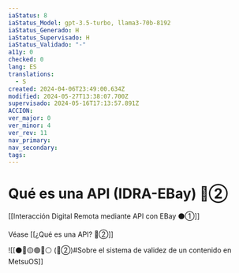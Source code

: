 ```yaml
---
iaStatus: 8
iaStatus_Model: gpt-3.5-turbo, llama3-70b-8192
iaStatus_Generado: H
iaStatus_Supervisado: H
iaStatus_Validado: "-"
a11y: 0
checked: 0
lang: ES
translations:
  - S
created: 2024-04-06T23:49:00.634Z
modified: 2024-05-27T13:38:07.700Z
supervisado: 2024-05-16T17:13:57.891Z
ACCION: 
ver_major: 0
ver_minor: 4
ver_rev: 11
nav_primary: 
nav_secondary: 
tags:
---
```

# Qué es una API (IDRA-EBay) 🔴②

[[Interacción Digital Remota mediante API con EBay ⚫①]]

Véase [[¿Qué es una API? 🔴②]]

![[⚫🔴🟡🟢🔵⚪ (🔴②)#Sobre el sistema de validez de un contenido en MetsuOS]]